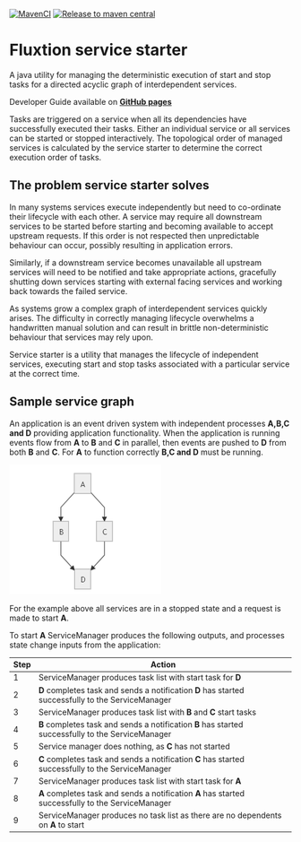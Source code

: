 [![MavenCI](https://github.com/gregv12/fluxtion-service-starter/actions/workflows/main.yml/badge.svg)](https://github.com/gregv12/fluxtion-service-starter/actions/workflows/main.yml)
[![Release to maven central](https://github.com/gregv12/fluxtion-service-starter/actions/workflows/release.yml/badge.svg)](https://github.com/gregv12/fluxtion-service-starter/actions/workflows/release.yml)
# Fluxtion service starter
A java utility for managing the deterministic execution of start and stop tasks for a directed acyclic graph  of 
interdependent services. 

Developer Guide available on **[GitHub pages](https://gregv12.github.io/fluxtion-service-starter/)** 

Tasks are triggered on a service when all its dependencies have successfully executed their tasks. Either an individual
service or all services can be started or stopped interactively. The topological order of managed services is 
calculated by the service starter to determine the correct execution order of tasks.

## The problem service starter solves
In many systems services execute independently but need to co-ordinate their lifecycle with each other. A service
may require all downstream services to be started before starting and becoming available to accept upstream requests. If
this order is not respected then unpredictable behaviour can occur, possibly resulting in application errors.

Similarly, if a downstream service becomes unavailable all upstream services will need to be notified and take appropriate
actions, gracefully shutting down services starting with external facing services and working back towards the failed
service.

As systems grow a complex graph of interdependent services quickly arises. The difficulty in correctly managing
lifecycle overwhelms a handwritten manual solution and can result in brittle non-deterministic behaviour that services
may rely upon.

Service starter is a utility that manages the lifecycle of independent services, executing start and stop tasks
associated with a particular service at the correct time.

## Sample service graph
An application is an event driven system with independent processes **A,B,C and D** providing application functionality.  When the 
application is running events flow from **A** to **B** and **C** in parallel, then events are pushed to **D** 
from both **B** and **C**. For **A** to function correctly **B,C and D** must be running.

![](docs/images/GraphExample1.png)

For the example above all services are in a stopped state and a request is made to start **A**.

To start **A** ServiceManager produces the following outputs, and processes state change inputs from the application:

| Step | Action                                                                                             |
|------|----------------------------------------------------------------------------------------------------|
| 1    | ServiceManager produces task list with start task for **D**                                        |
| 2    | **D** completes task and sends a notification **D** has started successfully to the ServiceManager |
| 3    | ServiceManager produces task list with **B** and **C** start tasks                                 |
| 4    | **B** completes task and sends a notification **B** has started successfully to the ServiceManager |
| 5    | Service manager does nothing, as **C** has not started                                             |
| 6    | **C** completes task and sends a notification **C** has started successfully to the ServiceManager |
| 7    | ServiceManager produces task list with start task for **A**                                        |
| 8    | **A** completes task and sends a notification **A** has started successfully to the ServiceManager |
| 9    | ServiceManager produces no task list as there are no dependents on **A** to start                  |
